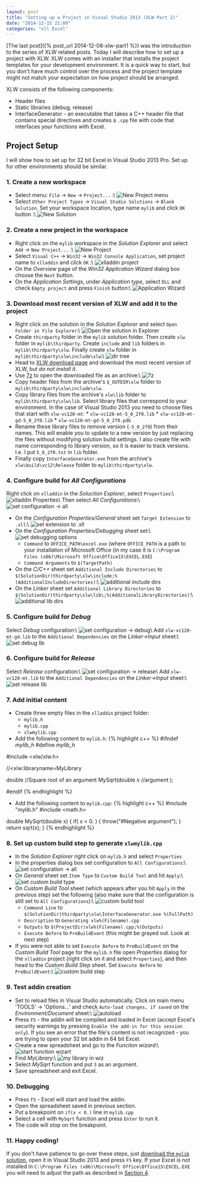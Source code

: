 ```yaml
---
layout: post
title: "Setting up a Project in Visual Studio 2013 (XLW Part 2)"
date: "2014-12-15 21:09"
categories: "xll Excel"
---
```


[The last post]({% post_url 2014-12-08-xlw-part1 %}) was the introduction to the
series of XLW related posts. Today I will describe how to set up a project with
XLW. XLW comes with an installer that installs the project templates for your
development environment. It is a quick way to start, but you don't have much
control over the process and the project template might not match your
expectation on how project should be arranged.

XLW consists of the following components:

  * Header files
  * Static libraries (debug, release)
  * InterfaceGenerator - an executable that takes a C++ header file that
    contains special directives and creates a `.cpp` file with code that
    interfaces your functions with Excel.

## Project Setup

I will show how to set up for 32 bit Excel in Visual Studio 2013 Pro. Set up
for other environments should be similar.

### 1. Create a new workspace
  * Select menu: `File` -> `New` -> `Project...` :\\
    ![New Project menu](/images/xlw2/file_new_project.png)
  * Select `Other Project Types` -> `Visual Studio Solutions` ->
    `Blank Solution`. Set your workspace location, type name `mylib` and click
    `OK` button :\\
    ![New Solution](/images/xlw2/new_solution.png)

### 2. Create a new project in the workspace
  * Right click on the `mylib` workspace in the *Solution Explorer* and select
    `Add` -> `New Project...` :\\
    ![New Project](/images/xlw2/mylib_new_project.png)
  * Select `Visual C++` -> `Win32` -> `Win32 Console Application`, set project
    name to `xlladdin` and click `OK` :\\
    ![xlladdin project](/images/xlw2/xlladdin_project.png)
  * On the *Overview* page of the *Win32 Application Wizard* dialog box choose
    the `Next` button.
  * On the *Application Settings*, under *Application type*, select `DLL` and
    check `Empty project` and press `Finish` button:\\
    ![Application Wizard](/images/xlw2/application_wizard.png)

### 3. Download most recent version of XLW and add it to the project
  * Right click on the solution in the *Solution Explorer* and select
    `Open Folder in File Explorer`:\\
    ![Open the solution in Explorer](/images/xlw2/open-in-explorer.png)
  * Create `thirdparty` folder in the `mylib` solution folder. Then create
    `xlw` folder in `mylib\thirdparty`. Create `include` and `lib`
    folders in `mylib\thirdparty\xlw`. Finally create `xlw` folder in
    `mylib\thirdparty\xlw\include\xlw`:\\
    ![dir tree](/images/xlw2/dir-tree.png)
  * Head to [XLW download page](http://sourceforge.net/projects/xlw/) and
    download the most recent version of XLW, but *do not install it*.
  * Use [7z](http://www.7-zip.org) to open the downloaded file as an archive:\\
    ![7z](/images/xlw2/7z.png)
  * Copy header files from the archive's `$_OUTDIR\xlw` folder to
    `mylib\thirdparty\xlw\include\xlw`.
  * Copy library files from the archive's `xlw\lib` folder to
    `mylib\thirdparty\xlw\lib`. Select library files that correspond to your
    environment. In the case of Visual Studio 2013 you need to choose files
    that start with `xlw-vc120-mt`:
        * `xlw-vc120-mt-5_0_2f0.lib`
        * `xlw-vc120-mt-gd-5_0_2f0.lib`
        * `xlw-vc120-mt-gd-5_0_2f0.pdb`
  * Rename these library files to remove version (`-5_0_2f0`) from their names.
    This will enable you to update to a new version by just replacing the files
    without modifying solution build settings. I also create file with name
    corresponding to library version, so it is easier to track versions. I.e.
    I put `5_0_2f0.txt` in `lib` folder.
  * Finally copy `InterfaceGenerator.exe` from the archive's
    `xlw\build\vc12\Release` folder to `mylib\thirdparty\xlw`.

### 4. Configure build for *All Configurations*
  Right click on `xlladdin` in the *Soluction Explorer*, select `Properties`:\\
  ![xlladdin Properties](/images/xlw2/xlladdin-properties.png)\\
  Then select *All Configurations*:\\
  ![set configuration -> all](/images/xlw2/all-config.png)

  * On the *Configuration Properties/General* sheet set `Target Extension` to
    `.xll`:\\
    ![set extension to .xll](/images/xlw2/set-xll-ext.png)
  * On the *Configuration Properties/Debugging* sheet set:\\
    ![set debugging options](/images/xlw2/debug-config.png)
    * `Command` to `OFFICE_PATH\excel.exe` (where `OFFICE_PATH` is a path
       to your installation of Microsoft Office (in my case it is
       `C:\Program Files (x86)\Microsoft Office\Office15\EXCEL.EXE`)
    * `Command Arguments` to `$(TargetPath)`
  * On the *C/C++* sheet set `Additional Include Directories` to
    `$(SolutionDir)thirdparty\xlw\include;%(AdditionalIncludeDirectories)`:\\
    ![additional include dirs](/images/xlw2/include-dirs.png)
  * On the *Linker* sheet set `Additional Library Directories` to
    `$(SolutionDir)thirdparty\xlw\lib\;%(AdditionalLibraryDirectories)`:\\
    ![additional lib dirs](/images/xlw2/lib-dirs.png)

### 5. Configure build for *Debug*
  Select *Debug* configuration:\\
  ![set configuration -> debug](/images/xlw2/config-debug.png)\\
  Add `xlw-vc120-mt-gd.lib` to the `Additional Dependencies` on the
  *Linker->Input* sheet:\\
  ![set debug lib](/images/xlw2/debug-lib.png)

### 6. Configure build for *Release*
  Select *Release* configuration:\\
  ![set configuration -> release](/images/xlw2/config-release.png)\\
  Add `xlw-vc120-mt.lib` to the `Additional Dependencies` on the *Linker->Input*
  sheet:\\
  ![set release lib](/images/xlw2/release-lib.png)

### 7. Add initial content
  * Create three empty files in the `xlladdin` project folder:
    * `mylib.h`
    * `mylib.cpp`
    * `xlwmylib.cpp`
  * Add the following content to `mylib.h`:
{% highlight c++ %}
#ifndef _mylib_h_
#define _mylib_h_


#include <xlw/xlw.h>

//<xlw:libraryname=MyLibrary

double //Square root of an argument
MySqrt(double x //argument
       );

#endif
{% endhighlight %}

  * Add the following content to `mylib.cpp`:
{% highlight c++ %}
#include "mylib.h"
#include <math.h>

double MySqrt(double x)
{
  if( x < 0. )
  {
    throw("#Negative argument");
  }
  return sqrt(x);
}
{% endhighlight %}

### 8. Set up custom build step to generate `xlwmylib.cpp`
* In the *Solution Explorer* right click on `mylib.h` and select `Properties`
* In the properties dialog box set configuration to `All Configurations`:\\
  ![set configuration -> all](/images/xlw2/all-config.png)
* On *General* sheet set `Item Type` to `Custom Build Tool` and hit `Apply`:\\
  ![set custom build type](/images/xlw2/custom-type.png)
* On *Custom Build Tool* sheet (which appears after you hit `Apply` in the
  previous step) set the following (also make sure that the configuration is
  still set to `All Configurations`):\\
  ![custom build tool](/images/xlw2/custom-build-tool.png)
  * `Command Line` to
    `$(SolutionDir)thirdparty\xlw\InterfaceGenerator.exe %(FullPath)`
  * `Description` to `Generating xlw%(Filename).cpp`
  * `Outputs` to `$(ProjectDir)xlw%(Filename).cpp;%(Outputs)`
  * `Execute Before` to `PreBuildEvent` (this might be grayed out. Look at next
    step)
* If you were not able to set `Execute Before` to `PreBuildEvent` on
  the *Custom Build Tool* page for the `mylib.h` file open *Properties* dialog
  for the `xlladdin` project (right click on it and select `Properties`), and
  then head to the *Custom Build Step* sheet. Set `Execute Before` to
  `PreBuildEvent`:\\
  ![custom build step](/images/xlw2/custom-build-step.png)

### 9. Test addin creation
* Set to reload files in Visual Studio automatically. Click on main menu
  'TOOLS' -> 'Options...' and check `Auto-load changes, if saved` on the
  *Environment/Document* sheet:\\
  ![autoload](/images/xlw2/autoload.png)
* Press `F5` - the addin will be compiled and loaded in Excel (accept
  Excel's security warnings by pressing
  `Enable the add-in for this session only`). If you see an error that the
  file's content is not recognized - you are trying to open your 32 bit addin in
  64 bit Excel.
* Create a new spreadsheet and go to the *Funciton wizard*:\\
  ![start function wizart](/images/xlw2/start-func-wiz.png)
* Find *MyLibrary*:\\
  ![my library in wiz](/images/xlw2/my-lib-in-wiz.png)
* Select *MySqrt* function and put `3` as an argument.
* Save spreadsheet and exit Excel.

### 10. Debugging
* Press `F5` - Excel will start and load the addin.
* Open the spreadsheet saved in previous section.
* Put a breakpoint on `if(x < 0.)` line in `mylib.cpp`
* Select a cell with `MySqrt` function and press `Enter` to run it.
* The code will stop on the breakpoint.

### 11. Happy coding!
If you don't have patience to go over these steps, just
[download the `mylib` solution](/downloads/xlw-part2.zip), open it in
Visual Studio 2013 and press `F5` key. If your Excel is not installed in
`C:\Program Files (x86)\Microsoft Office\Office15\EXCEL.EXE` you will need
to adjust the path as described in
[Section 4](#configure-build-for-all-configurations).
